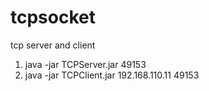 # tcpsocket
tcp server and client

1. java -jar TCPServer.jar 49153
2. java -jar TCPClient.jar 192.168.110.11 49153
